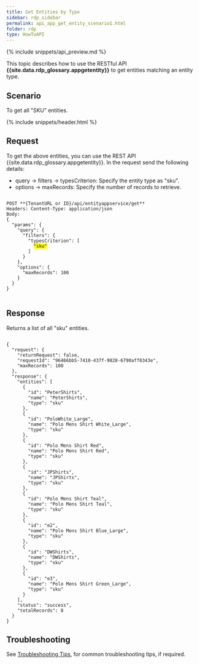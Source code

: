 ```yaml
---
title: Get Entities by Type
sidebar: rdp_sidebar
permalink: api_app_get_entity_scenario1.html
folder: rdp
type: HowToAPI
---
```


{% include snippets/api_preview.md %}

This topic describes how to use the RESTful API **{{site.data.rdp_glossary.appgetentity}}** to get entities matching an entity type.

## Scenario

To get all "SKU" entities.

{% include snippets/header.html %}

## Request

To get the above entities, you can use the REST API {{site.data.rdp_glossary.appgetentity}}. In the request send the following details:

* query -> filters -> typesCriterion: Specify the entity type as "sku".
* options -> maxRecords: Specify the number of records to retrieve.

<pre>
<code>
POST **{TenantURL or ID}/api/entityappservice/get**
Headers: Content-Type: application/json
Body:
{
  "params": {
    "query": {
      "filters": {
        "typesCriterion": [
          <span style="background-color: #FFFF00">"sku"</span>
        ]
      }
    },
    "options": {
      "maxRecords": 100
    }
  }
}
</code>
</pre>

## Response

Returns a list of all "sku" entities.

<pre><code>
{
  "request": {
    "returnRequest": false,
    "requestId": "96466bb5-7410-437f-9828-6790aff8343e",
    "maxRecords": 100
  },
  "response": {
    "entities": [
      {
        "id": "PeterShirts",
        "name": "PeterShirts",
        "type": "sku"
      },
      {
        "id": "PoloWhite_Large",
        "name": "Polo Mens Shirt White_Large",
        "type": "sku"
      },
      {
        "id": "Polo Mens Shirt Red",
        "name": "Polo Mens Shirt Red",
        "type": "sku"
      },
      {
        "id": "JPShirts",
        "name": "JPShirts",
        "type": "sku"
      },
      {
        "id": "Polo Mens Shirt Teal",
        "name": "Polo Mens Shirt Teal",
        "type": "sku"
      },
      {
        "id": "e2",
        "name": "Polo Mens Shirt Blue_Large",
        "type": "sku"
      },
      {
        "id": "DWShirts",
        "name": "DWShirts",
        "type": "sku"
      },
      {
        "id": "e3",
        "name": "Polo Mens Shirt Green_Large",
        "type": "sku"
      }
    ],
    "status": "success",
    "totalRecords": 8
  }
}
</code></pre> 

## Troubleshooting

See [Troubleshooting Tips](api_troubleshooting_tips.html), for common troubleshooting tips, if required.